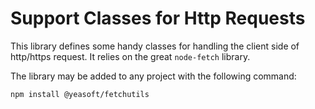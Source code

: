 Support Classes for Http Requests
=================================

This library defines some handy classes for handling the client side of
http/https request. It relies on the great `node-fetch` library.

The library may be added to any project with the following command:

```sh
npm install @yeasoft/fetchutils
```

